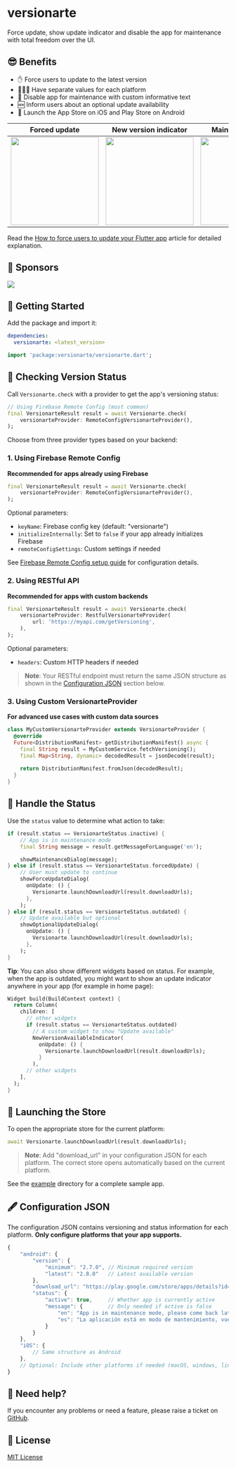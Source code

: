 # versionarte

Force update, show update indicator and disable the app for maintenance with total freedom over the UI.


## 😎 Benefits

- ✋ Force users to update to the latest version
- 💆🏻‍♂️ Have separate values for each platform
- 🚧 Disable app for maintenance with custom informative text
- 🆕 Inform users about an optional update availability
- 🔗 Launch the App Store on iOS and Play Store on Android

|Forced update|New version indicator|Maintenance mode|
|---|---|---|
|<img width="200" src="https://github.com/kamranbekirovyz/versionarte/blob/main/assets/screenshots/forced-update.png?raw=true"/>|<img width="200" src="https://github.com/kamranbekirovyz/versionarte/blob/main/assets/screenshots/outdated.png?raw=true"/>|<img width="200" src="https://github.com/kamranbekirovyz/versionarte/blob/main/assets/screenshots/inactive.png?raw=true"/>

Read the <a href="https://flutterdeeper.com/blog/versionarte" target="_blank">How to force users to update your Flutter app</a> article for detailed explanation.

## 🩵 Sponsors

<a href="https://userorient.com" target="_blank">
  <img src="https://www.userorient.com/assets/extras/sponsor.png">
</a>

## 🛫 Getting Started

Add the package and import it:

```yaml
dependencies:
  versionarte: <latest_version>
```

```dart
import 'package:versionarte/versionarte.dart';
```

## 📡 Checking Version Status

Call `Versionarte.check` with a provider to get the app's versioning status:

```dart
// Using Firebase Remote Config (most common)
final VersionarteResult result = await Versionarte.check(
    versionarteProvider: RemoteConfigVersionarteProvider(),
);
```

Choose from three provider types based on your backend:

### 1. Using Firebase Remote Config

**Recommended for apps already using Firebase**

```dart
final VersionarteResult result = await Versionarte.check(
    versionarteProvider: RemoteConfigVersionarteProvider(),
);
```

Optional parameters:
- `keyName`: Firebase config key (default: "versionarte")
- `initializeInternally`: Set to `false` if your app already initializes Firebase
- `remoteConfigSettings`: Custom settings if needed

See <a href="https://github.com/kamranbekirovyz/versionarte/blob/main/firebase_remote_config_setup.md#-firebase-remote-config-setup-guide" target="_blank">Firebase Remote Config setup guide</a> for configuration details.

### 2. Using RESTful API

**Recommended for apps with custom backends**

```dart
final VersionarteResult result = await Versionarte.check(
    versionarteProvider: RestfulVersionarteProvider(
        url: 'https://myapi.com/getVersioning',
    ),
);
```

Optional parameters:
- `headers`: Custom HTTP headers if needed

> **Note**: Your RESTful endpoint must return the same JSON structure as shown in the [Configuration JSON](#-configuration-json) section below. 

### 3. Using Custom VersionarteProvider

**For advanced use cases with custom data sources**

```dart
class MyCustomVersionarteProvider extends VersionarteProvider {
  @override
  Future<DistributionManifest> getDistributionManifest() async {
    final String result = MyCustomService.fetchVersioning();
    final Map<String, dynamic> decodedResult = jsonDecode(result);
    
    return DistributionManifest.fromJson(decodedResult);
  }
}
```

## 🎯 Handle the Status

Use the `status` value to determine what action to take:

```dart
if (result.status == VersionarteStatus.inactive) {
    // App is in maintenance mode
    final String message = result.getMessageForLanguage('en');

    showMaintenanceDialog(message);
} else if (result.status == VersionarteStatus.forcedUpdate) {
    // User must update to continue
    showForceUpdateDialog(
      onUpdate: () {
        Versionarte.launchDownloadUrl(result.downloadUrls);
      },
    );
} else if (result.status == VersionarteStatus.outdated) {
    // Update available but optional
    showOptionalUpdateDialog(
      onUpdate: () {
        Versionarte.launchDownloadUrl(result.downloadUrls);
      },
    );
} 
```

**Tip**: You can also show different widgets based on status. For example, when the app is outdated, you might want to show an update indicator anywhere in your app (for example in home page):

```dart
Widget build(BuildContext context) {
  return Column(
    children: [
      // other widgets   
      if (result.status == VersionarteStatus.outdated)
        // A custom widget to show "Update available"
        NewVersionAvailableIndicator(
          onUpdate: () {
            Versionarte.launchDownloadUrl(result.downloadUrls);
          }
        ),
      // other widgets
    ],
  );
}
```

## 🔗 Launching the Store

To open the appropriate store for the current platform:

```dart
await Versionarte.launchDownloadUrl(result.downloadUrls);
```

> **Note**: Add "download_url" in your configuration JSON for each platform. The correct store opens automatically based on the current platform.

See the <a href="https://github.com/kamranbekirovyz/versionarte/tree/main/example">example</a> directory for a complete sample app.

## 🖋️ Configuration JSON

The configuration JSON contains versioning and status information for each platform. **Only configure platforms that your app supports.**

```js
{
    "android": {
        "version": {
            "minimum": "2.7.0", // Minimum required version
            "latest": "2.8.0"   // Latest available version
        },
        "download_url": "https://play.google.com/store/apps/details?id=app.example",
        "status": {
            "active": true,     // Whether app is currently active
            "message": {        // Only needed if active is false
                "en": "App is in maintenance mode, please come back later.",
                "es": "La aplicación está en modo de mantenimiento, vuelva más tarde."
            }
        }
    },
    "iOS": {
        // Same structure as Android
    },
    // Optional: Include other platforms if needed (macOS, windows, linux)
}
```

## 🐞 Need help?

If you encounter any problems or need a feature, please raise a ticket on <a href=https://github.com/kamranbekirovyz/versionarte/issues>GitHub</a>.

## 📃 License

<a href="https://github.com/kamranbekirovyz/versionarte/blob/main/LICENSE">MIT License</a>